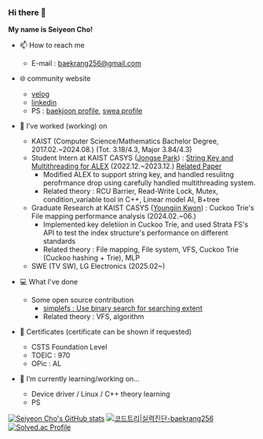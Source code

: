 ### Hi there 👋
**My name is Seiyeon Cho!**

- 📫 How to reach me
  - E-mail : baekrang256@gmail.com
  
- 🌐 community website
  - [velog](https://velog.io/@baekrang256/posts)
  - [linkedin](https://www.linkedin.com/in/seiyeon-cho-818607290)
  - PS : [baekjoon profile](https://www.acmicpc.net/user/dylon133), [swea profile](https://swexpertacademy.com/main/userpage/userInformation.do)

- 🔭 I’ve worked (working) on
  - KAIST (Computer Science/Mathematics Bachelor Degree, 2017.02.~2024.08.) (Tot. 3.18/4.3, Major 3.84/4.3)
  - Student Intern at KAIST CASYS ([Jongse Park](https://jongse-park.github.io/)) : [String Key and Multithreading for ALEX](https://github.com/baekrang256/ALEX) (2022.12.~2023.12.) [Related Paper](https://arxiv.org/abs/2403.11472)
     - Modified ALEX to support string key, and handled resulitng perofrmance drop using carefully handled multithreading system.
     - Related theory : RCU Barrier, Read-Write Lock, Mutex, condition_variable tool in C++, Linear model AI, B+tree
  - Graduate Research at KAIST CASYS ([Youngjin Kwon](https://sites.google.com/view/yjkwon/home)) : Cuckoo Trie's File mapping performance analysis (2024.02.~06.)
     - Implemented key deletiion in Cuckoo Trie, and used Strata FS's API to test the index structure's performance on different standards
     - Related theory : File mapping, File system, VFS, Cuckoo Trie (Cuckoo hashing + Trie), MLP
  - SWE (TV SW), LG Electronics (2025.02~)

- 💻 What I've done
  - Some open source contribution
    - [simplefs : Use binary search for searching extent](https://github.com/sysprog21/simplefs/pull/42)
    - Related theory : VFS, algorithm

- 📜 Certificates (certificate can be shown if requested)
  - CSTS Foundation Level
  - TOEIC : 970 
  - OPic : AL
    
- 🌱 I’m currently learning/working on...
  - Device driver / Linux / C++ theory learning
  - PS

[![Seiyeon Cho's GitHub stats](https://github-readme-stats.vercel.app/api?username=baekrang256)](https://github.com/anuraghazra/github-readme-stats)
[![코드트리|실력진단-baekrang256](https://banner.codetree.ai/v1/banner/baekrang256)](https://www.codetree.ai/profiles/baekrang256)
[![Solved.ac Profile](http://mazassumnida.wtf/api/generate_badge?boj=dylon133)](https://solved.ac/dylon133)
